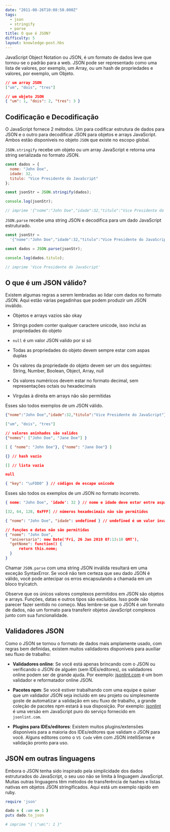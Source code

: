 ```yaml
---
date: "2011-08-26T10:08:50.000Z"
tags:
  - json
  - stringify
  - parse
title: O que é JSON?
difficulty: 5
layout: knowledge-post.hbs
---
```


JavaScript Object Notation ou JSON, é um formato de dados leve que tornou-se
o padrão para a web. JSON pode ser representado como uma lista de
valores, por exemplo, um Array, ou um hash de propriedades e valores, por exemplo, um
Objeto.

```json
// um array JSON
["um", "dois", "tres"]

// um objeto JSON
{ "um": 1, "dois": 2, "tres": 3 }
```

## Codificação e Decodificação

O JavaScript fornece 2 métodos. Um para codificar estrutura de dados para JSON
e o outro para decodificar JSON para objetos e arrays JavaScript.
Ambos estão disponíveis no objeto `JSON` que existe no escopo
global.

`JSON.stringify` recebe um objeto ou um array JavaScript e retorna uma string
serializada no formato JSON.

```js
const dados = {
  nome: "John Doe",
  idade: 32,
  titulo: "Vice Presidente do JavaScript"
};

const jsonStr = JSON.stringify(dados);

console.log(jsonStr);

// imprime '{"nome":"John Doe","idade":32,"titulo":"Vice Presidente do JavaScript"}'
```

`JSON.parse` recebe uma string JSON e decodifica para um dado JavaScript
estruturado.

```js
const jsonStr =
  '{"nome":"John Doe","idade":32,"titulo":"Vice Presidente do JavaScript"}';

const dados = JSON.parse(jsonStr);

console.log(dados.titulo);

// imprime 'Vice Presidente do JavaScript'
```

## O que é um JSON válido?

Existem algumas regras a serem lembradas ao lidar com dados no formato JSON.
Aqui estão várias pegadinhas que podem produzir um JSON inválido.

* Objetos e arrays vazios são okay

* Strings podem conter qualquer caractere unicode, isso inclui as propriedades
  do objeto

* `null` é um valor JSON valido por si só

* Todas as propriedades do objeto devem sempre estar com aspas duplas

* Os valores da propriedade do objeto devem ser um dos seguintes: String, Number,
  Boolean, Object, Array, null
* Os valores numéricos devem estar no formato decimal, sem representações octais
  ou hexadecimais

* Vírgulas à direita em arrays não são permitidas

Esses são todos exemplos de um JSON válido.

```json
{"nome":"John Doe","idade":32,"titulo":"Vice Presidente do JavaScript"}

["um", "dois", "tres"]

// valores aninhados são validos
{"nomes": ["John Doe", "Jane Doe"] }

[ { "nome": "John Doe"}, {"nome": "Jane Doe"} ]

{} // hash vazio

[] // lista vazia

null

{ "key": "\uFDD0" } // códigos de escape unicode
```

Esses são todos os exemplos de um JSON no formato incorreto.

```json
{ nome: "John Doe", 'idade': 32 } // nome e idade deve estar entre aspas duplas

[32, 64, 128, 0xFFF] // números hexadecimais não são permitidos

{ "nome": "John Doe", "idade": undefined } // undefined é um valor inválido

// funções e datas não são permitidas
{ "nome": "John Doe",
  "aniversario": new Date('Fri, 26 Jan 2019 07:13:10 GMT'),
  "getNome": function() {
      return this.nome;
  }
}
```

Chamar `JSON.parse` com uma string JSON inválida resultará em uma exceção
SyntaxError. Se você não tem certeza que seu dado JSON é válido,
você pode antecipar os erros encapsulando a chamada em um bloco try/catch.

Observe que os únicos valores complexos permitidos em JSON são objetos e
arrays. Funções, datas e outros tipos são excluídos. Isso pode não
parecer fazer sentido no começo. Mas lembre-se que o JSON é um formato de dados,
não um formato para transferir objetos JavaScript complexos junto com
sua funcionalidade.

## Validadores JSON

Como o JSON se tornou o formato de dados mais amplamente usado, com regras bem definidas, existem muitos validadores disponíveis para auxiliar seu fluxo de trabalho:

* **Validadores online**: Se você está apenas brincando com o JSON ou verificando o JSON de alguém (sem IDEs/editores), os validadores online podem ser de grande ajuda. Por exemplo: [jsonlint.com](https://jsonlint.com) é um bom validador e reformatador online JSON.

* **Pacotes npm**: Se você estiver trabalhando com uma equipe e quiser que um validador JSON seja incluído em seu projeto ou simplesmente goste de automatizar a validação em seu fluxo de trabalho, a grande coleção de pacotes npm estará à sua disposição. Por exemplo: [jsonlint](https://www.npmjs.com/package/jsonlint) é uma versão em JavaScript puro do serviço fornecido em `jsonlint.com`.

* **Plugins para IDEs/editores**: Existem muitos plugins/extensões disponíveis para a maioria dos IDEs/editores que validam o JSON para você. Alguns editores como o `VS Code` vêm com JSON intelliSense e validação pronto para uso.

## JSON em outras linguagens

Embora o JSON tenha sido inspirado pela simplicidade dos dados estruturados do
JavaScript, o seu uso não se limita à linguagem JavaScript. Muitas
outras linguagens têm métodos de transferência de hashes e listas nativas
em objetos JSON stringificados. Aqui está um exemplo rápido em ruby.

```ruby
require 'json'

dado = { :um => 1 }
puts dado.to_json

# imprime "{ \"um\": 1 }"
```
